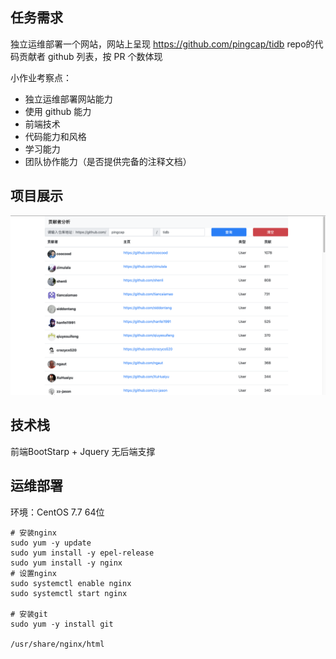 ## 任务需求

独立运维部署一个网站，网站上呈现 https://github.com/pingcap/tidb repo的代码贡献者 github 列表，按 PR 个数体现


小作业考察点：
 - 独立运维部署网站能力
- 使用 github 能力
- 前端技术
- 代码能力和风格
- 学习能力
- 团队协作能力（是否提供完备的注释文档）

## 项目展示

![show](img/show.png)

## 技术栈

前端BootStarp + Jquery 无后端支撑

## 运维部署

环境：CentOS 7.7 64位

```shell
# 安装nginx
sudo yum -y update
sudo yum install -y epel-release
sudo yum install -y nginx
# 设置nginx
sudo systemctl enable nginx
sudo systemctl start nginx

# 安装git
sudo yum -y install git

/usr/share/nginx/html

```

